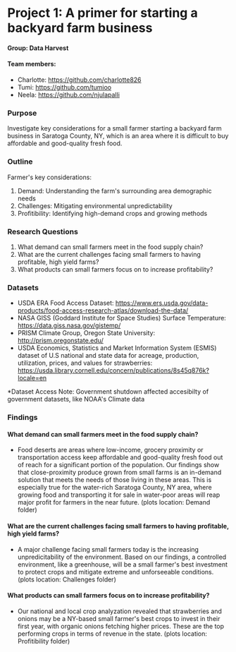 # Project 1: A primer for starting a backyard farm business

#### Group: Data Harvest
#### Team members: 
* Charlotte: https://github.com/charlotte826
* Tumi: https://github.com/tumioo
* Neela: https://github.com/njulapalli

### Purpose
Investigate key considerations for a small farmer starting a backyard farm business in Saratoga County, NY, which is an area where it is difficult to buy affordable and good-quality fresh food.

### Outline
Farmer's key considerations: 
1. Demand: Understanding the farm's surrounding area demographic needs
2. Challenges: Mitigating environmental unpredictability
3. Profitibility: Identifying high-demand crops and growing methods

### Research Questions
1. What demand can small farmers meet in the food supply chain?
2. What are the current challenges facing small farmers to having profitable, high yield farms?
3. What products can small farmers focus on to increase profitability?

### Datasets
* USDA ERA Food Access Dataset: https://www.ers.usda.gov/data-products/food-access-research-atlas/download-the-data/
* NASA GISS (Goddard Institute for Space Studies) Surface Temperature: https://data.giss.nasa.gov/gistemp/
* PRISM Climate Group, Oregon State University: http://prism.oregonstate.edu/
* USDA Economics, Statistics and Market Information System (ESMIS) dataset of U.S national and state data for acreage, production, utilization, prices, and values for strawberries: https://usda.library.cornell.edu/concern/publications/8s45q876k?locale=en

*Dataset Access Note: Government shutdown affected accesibilty of government datasets, like NOAA's Climate data

### Findings
#### What demand can small farmers meet in the food supply chain?
* Food deserts are areas where low-income, grocery proximity or transportation access keep affordable and good-quality fresh food out of reach for a significant portion of the population. Our findings show that close-proximity produce grown from small farms is an in-demand solution that meets the needs of those living in these areas. This is especially true for the water-rich Saratoga County, NY area, where growing food and transporting it for sale in water-poor areas will reap major profit for farmers in the near future. (plots location: Demand folder)
#### What are the current challenges facing small farmers to having profitable, high yield farms?
* A major challenge facing small farmers today is the increasing unpredicitability of the environment. Based on our findings, a controlled environment, like a greenhouse, will be a small farmer's best investment to protect crops and mitigate extreme and unforseeable conditions. (plots location: Challenges folder)
#### What products can small farmers focus on to increase profitability? 
* Our national and local crop analyzation revealed that strawberries and onions may be a NY-based small farmer's best crops to invest in their first year, with organic onions fetching higher prices. These are the top performing crops in terms of revenue in the state. (plots location: Profitibility folder)
